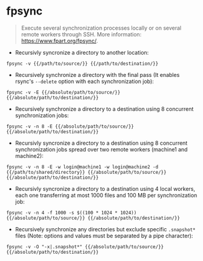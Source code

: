 # fpsync

> Execute several synchronization processes locally or on several remote workers through SSH.
> More information: <https://www.fpart.org/fpsync/>.

- Recursivly syncronize a directory to another location:

`fpsync -v {{/path/to/source/}} {{/path/to/destination/}}`

- Recursively synchronize a directory with the final pass (It enables rsync's `--delete` option with each synchronization job):

`fpsync -v -E {{/absolute/path/to/source/}} {{/absolute/path/to/destination/}}`

- Recursively synchronize a directory to a destination using 8 concurrent synchronization jobs:

`fpsync -v -n 8 -E {{/absolute/path/to/source/}} {{/absolute/path/to/destination/}}`

- Recursivly syncronize a directory to a destination using 8 concurrent synchronization jobs spread over two remote workers (machine1 and machine2):

`fpsync -v -n 8 -E -w login@machine1 -w login@machine2 -d {{/path/to/shared/directory}} {{/absolute/path/to/source/}} {{/absolute/path/to/destination/}}`

- Recursivly syncronize a directory to a destination using 4 local workers, each one transferring at most 1000 files and 100 MB per synchronization job:

`fpsync -v -n 4 -f 1000 -s $((100 * 1024 * 1024)) {{/absolute/path/to/source/}} {{/absolute/path/to/destination/}}`

- Recursively synchronize any directories but exclude specific `.snapshot*` files (Note: options and values must be separated by a pipe character):

`fpsync -v -O "-x|.snapshot*" {{/absolute/path/to/source/}} {{/absolute/path/to/destination/}}`
